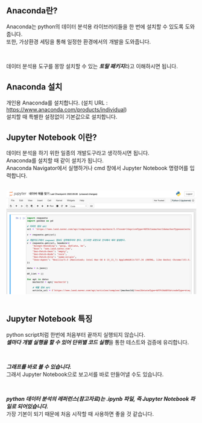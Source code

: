 <!-- [python/데이터분석] Anaconda 설치 및 Jupyter Notebook 실행 -->

## Anaconda란?

Anaconda는 python의 데이터 분석용 라이브러리들을 한 번에 설치할 수 있도록 도와줍니다.  
또한, 가상환경 세팅을 통해 일정한 환경에서의 개발을 도와줍니다.  

<br>

데이터 분석용 도구를 몽땅 설치할 수 있는 ***토탈 패키지***라고 이해하시면 됩니다.

## Anaconda 설치

개인용 Anaconda를 설치합니다. (설치 URL : https://www.anaconda.com/products/individual)  
설치할 때 특별한 설정없이 기본값으로 설치합니다.  

## Jupyter Notebook 이란?

데이터 분석을 하기 위한 일종의 개발도구라고 생각하시면 됩니다.  
Anaconda를 설치할 때 같이 설치가 됩니다.  
Anaconda Navigator에서 실행하거나 cmd 창에서 Jupyter Notebook 명령어를 입력합니다.  

<br>
<div>
<img src="https://github.com/dasoll/posting/blob/main/image/%5Bpython:%EB%8D%B0%EC%9D%B4%ED%84%B0%EB%B6%84%EC%84%9D%5D%20Anaconda%20%EC%84%A4%EC%B9%98%20%EB%B0%8F%20Jupyter%20Notebook%20%EC%8B%A4%ED%96%89.png?raw=true" width="600">
</div>
<br>

## Jupyter Notebook 특징

python script처럼 한번에 처음부터 끝까지 실행되지 않습니다.  
***셀마다 개별 실행을 할 수 있어 단위별 코드 실행***을 통한 테스트와 검증에 유리합니다.  

<br>

***그래프를 바로 볼 수 있습니다.***  
그래서 Jupyter Notebook으로 보고서를 바로 만들어낼 수도 있습니다.  

<br>

***python 데이터 분석의 레퍼런스(참고자료)는 .ipynb 파일, 즉 Jupyter Notebook 파일로 되어있습니다.***  
가장 기본이 되기 때문에 처음 시작할 때 사용하면 좋을 것 같습니다.